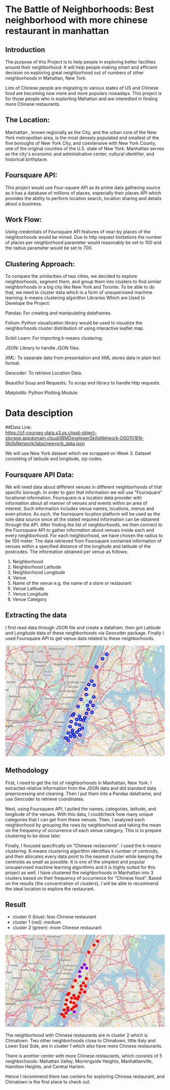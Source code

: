 # The Battle of Neighborhoods: Best neighborhood with more chinese restaurant in manhattan

## Introduction
The purpose of this Project is to help people in exploring better facilities around their neighborhood. It will help people making smart and efficient decision on exploring great neighborhood out of numbers of other neighborhoods in Mahattan, New Tork.

Lots of Chinese people are migrating to various states of US and Chinese food are becoming now more and more populars nowadays. This project is for those people who is explorting Mahattan and are interedted in finding more Chinese restaurants. 





## The Location:
Manhattan , known regionally as the City, and the urban core of the New York metropolitan area, is the most densely populated and smallest of the five boroughs of New York City, and coextensive with New York County, one of the original counties of the U.S. state of New York. Manhattan serves as the city's economic and administrative center, cultural identifier, and historical birthplace. 

## Foursquare API:
This project would use Four-square API as its prime data gathering source as it has a database of millions of places, especially their places API which provides the ability to perform location search, location sharing and details about a business.


## Work Flow:
Using credentials of Foursquare API features of near-by places of the neighborhoods would be mined. Due to http request limitations the number of places per neighborhood parameter would reasonably be set to 100 and the radius parameter would be set to 700.

## Clustering Approach:
To compare the similarities of two cities, we decided to explore neighborhoods, segment them, and group them into clusters to find similar neighborhoods in a big city like New York and Toronto. To be able to do that, we need to cluster data which is a form of unsupervised machine learning: k-means clustering algorithm
Libraries Which are Used to Develope the Project:

Pandas: For creating and manipulating dataframes.

Folium: Python visualization library would be used to visualize the neighborhoods cluster distribution of using interactive leaflet map.

Scikit Learn: For importing k-means clustering.

JSON: Library to handle JSON files.

XML: To separate data from presentation and XML stores data in plain text format.

Geocoder: To retrieve Location Data.

Beautiful Soup and Requests: To scrap and library to handle http requests.

Matplotlib: Python Plotting Module.


# Data desciption

##Data Link:  
https://cf-courses-data.s3.us.cloud-object-storage.appdomain.cloud/IBMDeveloperSkillsNetwork-DS0701EN-SkillsNetwork/labs/newyork_data.json

We will use New York dataset which we scrapped on Week 3. Dataset consisting of latitude and longitude, zip codes.

## Foursquare API Data:

We will need data about different venues in different neighborhoods of that specific borough. In order to gain that information we will use "Foursquare" locational information. Foursquare is a location data provider with information about all manner of venues and events within an area of interest. Such information includes venue names, locations, menus and even photos. As such, the foursquare location platform will be used as the sole data source since all the stated required information can be obtained through the API.
After finding the list of neighborhoods, we then connect to the Foursquare API to gather information about venues inside each and every neighborhood. For each neighborhood, we have chosen the radius to be 100 meter.
The data retrieved from Foursquare contained information of venues within a specified distance of the longitude and latitude of the postcodes. The information obtained per venue as follows:
1. Neighborhood
2. Neighborhood Latitude
3. Neighborhood Longitude
4. Venue
5. Name of the venue e.g. the name of a store or restaurant
6. Venue Latitude
7. Venue Longitude
8. Venue Category

## Extracting the data

I first read data through JSON file and create a datafram, then got Latitude and Longitude data of these neighborhoods via  Geocoder package. Finally I used Foursquare API to get venue data related to these neighborhoods.

![Neighborhoods of Manhattan](https://github.com/andyzengmath/Coursera_Capstone/blob/main/manhattan-neighborhood.png)

## Methodology

First, I need to get the list of neighborhoods in Manhattan, New York. I extracted relative information from the JSON data and did standard data preprocessing and cleaning. Then I put them into a Pandas dataframe, and use Geocoder to retrieve coordinates.

Next, using Foursquare API, I pulled the names, categories, latitude, and longitude of the venues. With this data, I couldcheck how many unique categories that I can get from these venues. Then, I analyzed each neighborhood by grouping the rows by neighborhood and taking the mean on the frequency of occurrence of each venue category. This is to prepare clustering to be done later.

Finally, I focused specifically on “Chinese restaurants”. I used the k-means clustering. K-means clustering algorithm identifies k number of centroids, and then allocates every data point to the nearest cluster while keeping the centroids as small as possible. It is one of the simplest and popular unsupervised machine learning algorithms and it is highly suited for this project as well. I have clustered the neighborhoods in Manhattan into 3 clusters based on their frequency of occurrence for “Chinese food”. Based on the results (the concentration of clusters), I will be able to recommend the ideal location to explore the restaurant.

## Result

- cluster 0 (blue): less Chinese restaurant
- cluster 1 (red): medium
- cluster 2 (green): more Chinese restaurant

![K-means clustering](https://github.com/andyzengmath/Coursera_Capstone/blob/main/cluster.png)

The neighborhood with Chinese restaurants are in cluster 2 which is Chinatown. Two other neighborhoods close to Chinatown, little Italy and Lower East Side, are in cluster 1 which also have more Chinese restaurants.

There is another center with more Chinese restaurants, which consists of 5 neighborhoods: Mahattan Valley, Morningside Heights, Manhattanville, Hamilton Heights, and Central Harlem.

Hence I recommend there two centers for exploring Chinese restaurant, and Chinatown is the first place to check out.

